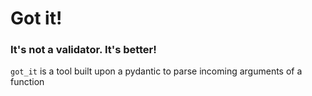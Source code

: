 # Got it!
### It's not a validator. It's better!

`got_it` is a tool built upon a pydantic to parse incoming arguments of a function
